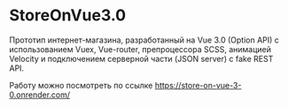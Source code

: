 # StoreOnVue3.0
Прототип интернет-магазина, разработанный на Vue 3.0 (Option API) с использованием Vuex, Vue-router, препроцессора SCSS, анимацией Velocity и подключением серверной части (JSON server) с fake REST API.

Работу можно посмотреть по ссылке https://store-on-vue-3-0.onrender.com/
